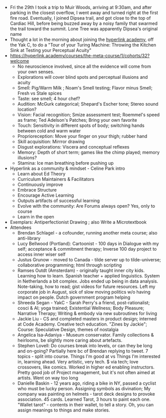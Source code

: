 - Fri the 29th I took a trip to Muir Woods, arriving at 9:30am, and after parking in the closest overflow, I went away and turned right at the first fire road. Eventually, I joined Dipsea trail, and got close to the top of Cardiac Hill, before being buzzed away by a noisy family that swarmed the trail toward the summit. Lone Tree was apparently Dipsea's original name
- Thought a lot in the morning about joining the [hyperlink academy](<hyperlink academy.md>), off the Yak C, to do a "Tour of your Turing Machine: Throwing the Kitchen Sink at Testing your Perceptual Acuity"
- https://hyperlink.academy/courses/the-meta-course/1/cohorts/32?welcome 
    - No neuroscience involved, since all the evidence will come from your own senses.
    - Explorations will cover blind spots and perceptual illusions and acuity
    - Smell: Pig/Warm Milk ; Noam's Smell testing; Flavor minus Smell; Fresh vs Stale spices
    - Taste: see smell; 4 hour chef?
    - Audition: McGurk categorical; Shepard's Escher tone; Stereo sound location?
    - Vision: Facial recognition; Smize assessment test; Roemmel's speed as frame; Ted Adelson's Patches; Bring your own favorite
    - Touch: Sensitivity in different spots of body; switching hands between cold and warm water
    - Proprioreception: Move your finger on your thigh; rubber hand
    - Skill acquisition: Mirrror drawing
    - Disgust explorations: Viscera and conceptual reflexes
    - Memory: Depth of short term; games like the chimp played; memory illusions?
    - Stamina: Ice man breathing before pushing up
- Hyperlink as a community & mindset - Celine Park intro
    - Learn about Ed Theory
    - Curriculum Maintainers & Facilitators
    - Continuously improve
    - Embrace Structure
    - Encourage Active Learning
    - Outputs artifacts of successful learning
    - Evolve with the community: Are Forums always open? Yes, only to course 
    - Learn in the open
- Exemplars: Antiperfectionist Drawing ; also Write a Microtextbook
- Attendees
    - Brendan Schlagel - a cofounder, running another meta course; also anti-library
    - Lucy Bellwood (Portland): Cartoonist - 100 days in Dialogue with my self; acceptance & commitment therapy; Inverse 100 day project to access inner wiser self
    - Justus Grunow - moved to Canada - tilde server up to tilde-universe; collaborative programming; html through scripting
    - Ramses Outdt (Amsterdam) - originally taught inner city kids. Learning how to learn. Spanish teacher + applied linguistics. System in Netherlands a bit complex. Jobs ended up being in data analysis. Note-taking, how to read; gist videos for future resources. Left my corporate job in August, sick of slow moving politics w/o having impact on people. Dutch government program helping 
    - Shreeda Segan - YakC - Sarah Perry's a friend, post-rationalist; cosci & AI; yoga trained; Existential Wellness; Body Pleasure; Narrative Therapy;  Writing & embody via new subroutines for living
    - Jackie Liu - CS and completed masters in product design; interned at Code Academy. Creative tech education. "Zines by Jackie"; Course: Speculative Design, themes of nostalgia
    - Angelica Isa-Adaniya - Museum conservator. Family collections & heirlooms, be slightly more caring about artefacts. 
    - Stephen Lovell: Do courses break into levels, or can they be long and on-going? Partially here bc of Brendan replying to tweet. 7 topics - split into course. Things I'm good at vs Things I'm interested in, learning ahead. Very artistic, very tech. $ via tech; love crossovers, like comics. Worked in higher ed enabling instructors. Pretty good job of Project management, but it's not often aimed at artists.  Went on way too long
    - Danielle Baskin - 12 years ago, riding a bike in NY, passed a cyclist who must be lucky person. Assigning symbols as divination;  My company was painting on helmets - tarot deck designs to provoke association. 45 cards. Learned Tarot, 3 hours to paint each one. "Wallet tarot" - contents in their wallet, to tell a story. Oh, you can assign meanings to things and make stories.
